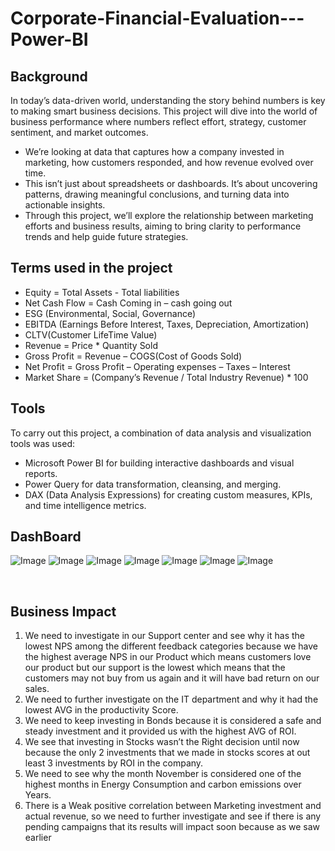 <h1>Corporate-Financial-Evaluation---Power-BI</h1>  
<div>
<h2>Background</h2>
<p> In today’s data-driven world, understanding the story behind numbers is key to making smart business decisions. This project will dive into the world of business performance  where numbers reflect effort, strategy, customer sentiment, and market outcomes.
  <ul>
  <li> We’re looking at data that captures how a company invested in marketing, how customers responded, and how revenue evolved over time.</li>
  <li>This isn’t just about spreadsheets or dashboards. It’s about uncovering patterns, drawing meaningful conclusions, and turning data into actionable insights.</li>
  <li>Through this project, we’ll explore the relationship between marketing efforts and business results, aiming to bring clarity to performance trends and help guide future strategies.</li>
  </ul>
</p>
<h2>Terms used in the project</h2>
<p>
  <ul>
  <li>Equity = Total Assets - Total liabilities</li>
  <li>Net Cash Flow = Cash Coming in – cash going out</li>
  <li>ESG (Environmental, Social, Governance)</li>
  <li>EBITDA (Earnings Before Interest, Taxes, Depreciation, Amortization)</li>
  <li>CLTV(Customer LifeTime Value)</li>
  <li>Revenue = Price * Quantity Sold</li>
  <li>Gross Profit = Revenue – COGS(Cost of Goods Sold)</li>
  <li>Net Profit = Gross Profit – Operating expenses – Taxes – Interest</li>
  <li>Market Share = (Company’s Revenue / Total Industry Revenue) * 100</li>
  </ul>
</p>
</div>


<div>
<h2>Tools</h2>
<p>
  
To carry out this project, a combination of data analysis and visualization tools was used:
<ul>
  <li>Microsoft Power BI for building interactive dashboards and visual reports.</li>
  <li>Power Query for data transformation, cleansing, and merging.</li>
  <li>DAX (Data Analysis Expressions) for creating custom measures, KPIs, and time intelligence metrics.</li>
</ul>
</p> 
</div>

<div>
<h2>DashBoard</h2>

</div>

![Image](https://github.com/user-attachments/assets/a9ac0981-d089-4c74-9796-82813acc0ac4)
![Image](https://github.com/user-attachments/assets/4b84dfe3-1b43-49a6-acf4-8ac28be7aa3d)
![Image](https://github.com/user-attachments/assets/d63ae5ed-90a2-4995-aa82-f4e61bf3dbdc)
![Image](https://github.com/user-attachments/assets/db68967b-12f7-4631-8ac3-f0fde5b1fa62)
![Image](https://github.com/user-attachments/assets/b4e3abfb-1461-45ba-bb19-06fc6a4f3bc9)
![Image](https://github.com/user-attachments/assets/c6895d67-8119-47a8-971f-f9eeaae03b5e)
![Image](https://github.com/user-attachments/assets/8c0eddec-7457-4a43-8686-4b2b5ae4a356)

<br>

<h2>Business Impact</h2>
<div>
  <p>
    <ol>
<li>We need to investigate in our Support center and see why it has the lowest NPS among the different feedback categories  because we have the highest average NPS in our Product which means customers love our product but our support is the lowest which means that the customers may not buy from us again and it will have bad return on our sales.</li>
<li>We need to further investigate on the IT department and why it had the lowest AVG in the productivity Score.</li>
<li>We need to keep investing in Bonds because it is considered a safe and steady investment and it provided us with the highest AVG of ROI.</li>
<li>We see that investing in Stocks wasn’t the Right decision until now because the only 2 investments that we made in stocks scores at out least 3 investments by ROI in the company.</li>
<li>We need to see why the month November is considered one of the highest months in Energy Consumption and carbon emissions over Years.</li>
<li>There is a Weak positive correlation between Marketing investment and actual revenue, so we need to further investigate and see if there is any pending campaigns that its results will impact soon because as we saw earlier</li>
</ol>
  </p>
</div>

